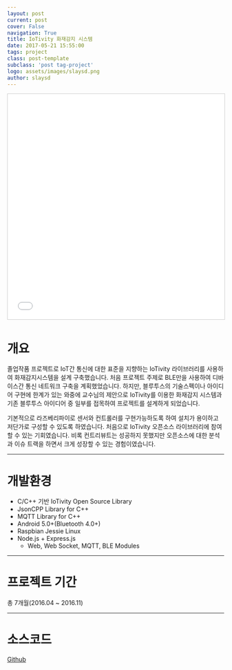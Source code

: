 ```yaml
---
layout: post
current: post
cover: False
navigation: True
title: IoTivity 화재감지 시스템
date: 2017-05-21 15:55:00
tags: project
class: post-template
subclass: 'post tag-project'
logo: assets/images/slaysd.png
author: slaysd
---
```


<iframe src="//www.slideshare.net/slideshow/embed_code/key/elc4mcgv1lID8F" width="640" height="522" frameborder="0" marginwidth="0" marginheight="0" scrolling="no" style="border:1px solid #CCC; border-width:1px; margin-bottom:5px; max-width: 100%;" allowfullscreen> </iframe>

# 개요
졸업작품 프로젝트로 IoT간 통신에 대한 표준을 지향하는 IoTivity 라이브러리를 사용하여 화재감지시스템을 설계 구축했습니다. 처음 프로젝트 주제로 BLE만을 사용하여 디바이스간 통신 네트워크 구축을 계획했었습니다.
하지만, 블루투스의 기술스펙이나 아이디어 구현에 한계가 있는 와중에 교수님의 제안으로 IoTivity를 이용한 화재감지 시스템과 기존 블루투스 아이디어 중 일부를 접목하여 프로젝트를 설계하게 되었습니다.

기본적으로 라즈베리파이로 센서와 컨트롤러를 구현가능하도록 하여 설치가 용이하고 저단가로 구성할 수 있도록 하였습니다. 처음으로 IoTivity 오픈소스 라이브러리에 참여할 수 있는 기회였습니다. 비록 컨트리뷰트는 성공하지 못했지만 오픈소스에 대한 분석과 이슈 트랙을 하면서 크게 성장할 수 있는 경험이였습니다.
* * *
# 개발환경
  * C/C++ 기반 IoTivity Open Source Library
  * JsonCPP Library for C++
  * MQTT Library for C++
  * Android 5.0+(Bluetooth 4.0+)
  * Raspbian Jessie Linux
  * Node.js + Express.js
    * Web, Web Socket, MQTT, BLE Modules

* * *
# 프로젝트 기간
총 7개월(2016.04 ~ 2016.11)
* * *
# 소스코드
<div markdown="0"><a href="https://github.com/jinh574/graduateproject-iotivity" class="btn btn-info">Github</a></div>